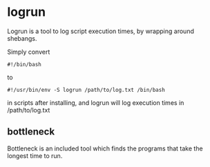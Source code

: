 # logrun

Logrun is a tool to log script execution times, by wrapping around shebangs.

Simply convert
```
#!/bin/bash
```

to

```
#!/usr/bin/env -S logrun /path/to/log.txt /bin/bash
```
in scripts after installing, and logrun will log execution times in /path/to/log.txt

## bottleneck

Bottleneck is an included tool which finds the programs that take the longest time to run.
